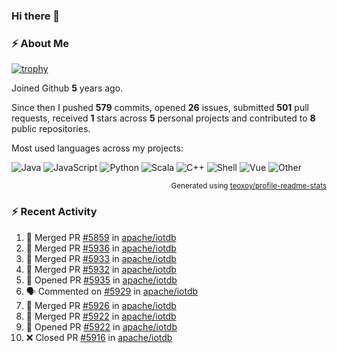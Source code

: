 ### Hi there 👋

### :zap: About Me

[![trophy](https://github-profile-trophy.vercel.app/?username=HTHou&theme=onedark)](https://github.com/ryo-ma/github-profile-trophy)
   
Joined Github **5** years ago.

Since then I pushed **579** commits, opened **26** issues, submitted **501** pull requests, received **1** stars across **5** personal projects and contributed to **8** public repositories.

Most used languages across my projects:

![Java](https://img.shields.io/static/v1?style=flat-square&label=%E2%A0%80&color=555&labelColor=%23b07219&message=Java%EF%B8%B194.4%25)
![JavaScript](https://img.shields.io/static/v1?style=flat-square&label=%E2%A0%80&color=555&labelColor=%23f1e05a&message=JavaScript%EF%B8%B11.4%25)
![Python](https://img.shields.io/static/v1?style=flat-square&label=%E2%A0%80&color=555&labelColor=%233572A5&message=Python%EF%B8%B10.7%25)
![Scala](https://img.shields.io/static/v1?style=flat-square&label=%E2%A0%80&color=555&labelColor=%23c22d40&message=Scala%EF%B8%B10.6%25)
![C++](https://img.shields.io/static/v1?style=flat-square&label=%E2%A0%80&color=555&labelColor=%23f34b7d&message=C%2B%2B%EF%B8%B10.6%25)
![Shell](https://img.shields.io/static/v1?style=flat-square&label=%E2%A0%80&color=555&labelColor=%2389e051&message=Shell%EF%B8%B10.4%25)
![Vue](https://img.shields.io/static/v1?style=flat-square&label=%E2%A0%80&color=555&labelColor=%2341b883&message=Vue%EF%B8%B10.3%25)
![Other](https://img.shields.io/static/v1?style=flat-square&label=%E2%A0%80&color=555&labelColor=%23ededed&message=Other%EF%B8%B11.2%25)

<p align="right"><sub>Generated using <a href="https://github.com/marketplace/actions/profile-readme-stats">teoxoy/profile-readme-stats</a></sub></p>


<!--![](https://github.com/HTHou/HTHou/blob/output/github-contribution-grid-snake.svg)-->

<!--![Haonan Hou's github stats](https://github-readme-stats.vercel.app/api?username=HTHou&count_private=true&show_icons=true&theme=onedark)-->

<!--![Haonan Hou's wakatime stats](https://github-readme-stats.vercel.app/api/wakatime?username=HTHou&layout=compact&theme=onedark)-->

<!--![Top Langs](https://github-readme-stats.vercel.app/api/top-langs/?username=HTHou&theme=onedark&layout=compact)-->

### :zap: Recent Activity
<!--START_SECTION:activity-->
1. 🎉 Merged PR [#5859](https://github.com/apache/iotdb/pull/5859) in [apache/iotdb](https://github.com/apache/iotdb)
2. 🎉 Merged PR [#5936](https://github.com/apache/iotdb/pull/5936) in [apache/iotdb](https://github.com/apache/iotdb)
3. 🎉 Merged PR [#5933](https://github.com/apache/iotdb/pull/5933) in [apache/iotdb](https://github.com/apache/iotdb)
4. 🎉 Merged PR [#5932](https://github.com/apache/iotdb/pull/5932) in [apache/iotdb](https://github.com/apache/iotdb)
5. 💪 Opened PR [#5935](https://github.com/apache/iotdb/pull/5935) in [apache/iotdb](https://github.com/apache/iotdb)
6. 🗣 Commented on [#5929](https://github.com/apache/iotdb/issues/5929) in [apache/iotdb](https://github.com/apache/iotdb)
7. 🎉 Merged PR [#5926](https://github.com/apache/iotdb/pull/5926) in [apache/iotdb](https://github.com/apache/iotdb)
8. 🎉 Merged PR [#5922](https://github.com/apache/iotdb/pull/5922) in [apache/iotdb](https://github.com/apache/iotdb)
9. 💪 Opened PR [#5922](https://github.com/apache/iotdb/pull/5922) in [apache/iotdb](https://github.com/apache/iotdb)
10. ❌ Closed PR [#5916](https://github.com/apache/iotdb/pull/5916) in [apache/iotdb](https://github.com/apache/iotdb)
<!--END_SECTION:activity-->

<!--
**HTHou/HTHou** is a ✨ _special_ ✨ repository because its `README.md` (this file) appears on your GitHub profile.

Here are some ideas to get you started:

- 🔭 I’m currently working on ...
- 🌱 I’m currently learning ...
- 👯 I’m looking to collaborate on ...
- 🤔 I’m looking for help with ...
- 💬 Ask me about ...
- 📫 How to reach me: ...
- 😄 Pronouns: ...
- ⚡ Fun fact: ...
-->
